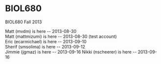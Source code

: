 BIOL680
=======

BIOL680 Fall 2013

Matt (mvdm) is here -- 2013-08-30  
Matt (mattmizumi) is here -- 2013-08-30 (test account)  
Eric (ecarmichael) is here -- 2013-09-10  
Sherif (smsolima) is here -- 2013-09-12  
Jimmie (jgmaz) is here -- 2013-09-16
Nikki (nscheerer) is here -- 2013-09-16
